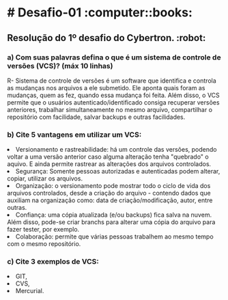 <h1># Desafio-01 :computer::books:</h1>
<h2>Resolução do 1º desafio do Cybertron. :robot:</h2>

<h3>a) Com suas palavras defina o que é um sistema de controle de versões (VCS)? (máx 10 linhas)</h3>
R- Sistema de controle de versões é um software que identifica e controla as mudanças nos arquivos a ele submetido. Ele aponta quais foram as mudanças, quem as fez, quando essa mudança foi feita. Além disso, o VCS permite que o usuários autenticado/identificado consiga recuperar versões anteriores, trabalhar simultaneamente no mesmo arquivo, compartilhar o repositório com facilidade, salvar backups e outras facilidades.

<h3>b) Cite 5 vantagens em utilizar um VCS:</h3>
<li>Versionamento e rastreabilidade: há um controle das versões, podendo voltar a uma versão anterior caso alguma alteração tenha "quebrado" o aquivo. E ainda  permite rastrear as alterações dos arquivos controlados.</li>

<li>Segurança: Somente pessoas autorizadas e autenticadas podem alterar, copiar, utilizar os arquivos.</li> 

<li>Organização: o versionamento pode mostrar todo o ciclo de vida dos arquivos controlados, desde a criação do arquivo - contendo dados que auxiliam na organização como: data de criação/modificação, autor, entre outras.</li>

<li>Confiança: uma cópia atualizada (e/ou backups) fica salva na nuvem. Além disso, pode-se criar branchs para alterar uma cópia do arquivo para fazer tester, por exemplo.</li>

<li>Colaboração: permite que várias pessoas trabalhem ao mesmo tempo com o mesmo repositório.</li>

<h3>c) Cite 3 exemplos de VCS:</h3>
<li>GIT,</li>
<li>CVS,</li>
<li>Mercurial.</li>
